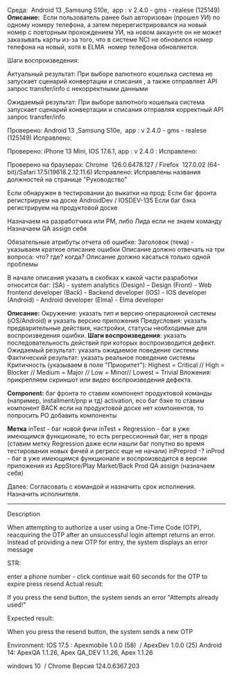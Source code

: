 Среда: 
Аndroid 13 ,Samsung S10e,  app : v 2.4.0 - gms - realese (125149)
**Описание:** 
Если пользователь ранее был авторизован (прошел УИ) по одному номеру телефона, а затем перерегистрировался на новый номер с повторным прохождением УИ, на новом аккаунте он не может заказывать карты из-за того, что в системе NCI не обновился номер телефона на новый, хотя в ELMA  номер телефона обновляется.

Шаги воспроизведения:


Актуальный результат:
При выборе валютного кошелька система не запускает сценарий конвертации и списания , а также отправляет API запрос transfer/info с некорректными данными

Ожидаемый результат:
При выборе валютного кошелька система запускает сценарий конвертации и списания отправляя корректный API запрос transfer/info


Проверено: Аndroid 13 ,Samsung S10e,  app : v 2.4.0 - gms - realese (125149)
Исправлено:

Проверено: iPhone 13 Mini, IOS 17.6.1, app : v 2.4.0 : 
Исправлено: 

Проверено на браузерах: Chrome  126.0.6478.127 / Firefox  127.0.02 (64-bit)/Safari 17.5(19618.2.12.11.6)
Исправлено: Исправлены названия должностей на странице "Руководство"



Если обнаружен в тестировании до выкатки на прод:
Если баг фронта регистрируем на доске AndroidDev / IOSDEV-135
Если баг бэка регистрируем на продуктовой доске

Назначаем на разработчика или PM, либо Лида если не знаем команду
Назначаем QA assign себя

Обязательные атрибуты отчета об ошибке:
Заголовок (тема) - указываем краткое описание ошибки
Описание должно отвечать на три вопроса: что? где? когда?
Описание должно касаться только одной проблемы

В начале описания указать в скобках к какой части разработки относится баг:
(SA) - system analytics
(Design) – Design
(Front) - Web frontend developer
(Back) - Backend developer
(IOS) - IOS developer
(Android) - Android developer
(Elma) - Elma developer

**Описание:**
Окружение: указать тип и версию операционной системы (iOS/Android) и указать версию приложения
Предусловия: указать предварительные действия, настройки, статусы необходимые для воспроизведения ошибки.
**Шаги воспроизведения**: указать последовательность действий при которых воспроизводится дефект.
Ожидаемый результат: указать ожидаемое поведение системы
Фактический результат: указать реальное поведение системы
Критичность (указываем в поле "Приоритет"): Highest = Critical // High = Blocker // Medium = Major // Low = Minor// Lowest = Trivial
Вложения: прикрепляем скриншот или видео воспроизведения дефекта.

**Component:**
баг фронта то ставим компонент продуктовой команды (например, installment/pnp  и тд)  activation, eco
баг бэке то ставим компонент BACK
если на продуктовой доске нет компонентов, то попросить PO добавить компоненты

**Метка**
inTest - баг новой фичи
inTest + Regression - баг в уже имеющимся функционале, то есть регрессионный баг, нет в проде (ставим метку Regression даже если нашли баг попутно во время тестирования новых фичей и регресс еще не начали)
inPreprod -?
inProd - баг в уже имеющимся функционале и воспроизводится в версии приложения из AppStore/Play Market/Back Prod
QA assign (назначаем себя)

Далее:
Согласовать с командой и назначить срок исполнения.
Назначить исполнителя.




***************************************************************************************************************

Description

When attempting to authorize a user using a One-Time Code (OTP), reacquiring the OTP after an unsuccessful login attempt returns an error.
Instead of providing a new OTP for entry, the system displays an error message

STR:

enter a phone number - click continue
wait 60 seconds for the OTP to expire
press resend
Actual result:

If you press the send button, the system sends an error "Attempts already used!"

Expected result:

When you press the resend button, the system sends a new OTP

Environment:
IOS 17.5 : Apexmobile 1.0.0 (58)  / ApexDev 1.0.0 (25)
Android 14: ApexQA 1.1.26, Apex QA_DEV 1.1.26, Apex 1.1.26

windows 10  / Chrome Версия 124.0.6367.203 
